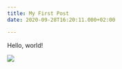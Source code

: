 ```yaml
---
title: My First Post
date: 2020-09-28T16:20:11.000+02:00

---
```

Hello, world!

![](/uploads/screenshot-2020-09-22-at-16-10-53.png)